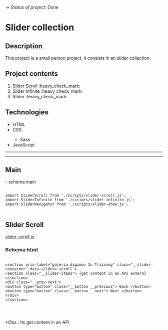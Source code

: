 -> _Status of project_: Done

# Slider collection

## Description

<p>This project is a small person project, it consists in an slider collection.</p>

## Project contents

<ol>
   <li><a href='#sliderScroll'>Slider Scroll</a> :heavy_check_mark:</li>
   <li>Slider Infinite :heavy_check_mark:</li>
   <li>Slider :heavy_check_mark:</li>
</ol>

## Technologies

<ul>
   <li>HTML</li>
   <li>CSS</li>
   <ul>
      <li>Sass</li>
   </ul>
   <li>JavaScript</li>
</ul>

<hr>
<hr>

<h2 id = 'main'>Main</h2> <span> - schema main</span>

<pre>
<code>
import SliderScroll from './scripts/slider-scroll.js';
import SliderInfinite from './scripts/slider-infinite.js';
import SliderNavigator from './scripts/slider-show.js';
</code>
</pre>

<h2 id = 'sliderScroll'>Slider Scroll</h2>

<a href="https://github.com/AlvesPHGA/slider/blob/main/scripts/slider-scroll.js" >slider-scroll.js</a>

### Schema html

<pre>
<code>
&lt;section aria-label="galeria digimon In Training" class="__slider-container" data-slider='scroll'&gt;
&lt;section class="__slider-items"&gt; {get content in an API extern}  &lt;/section&gt;
&lt;div class="__prev-next"&gt;
&lt;button type="button" class="__button __previous"&gt; Back &lt;/button&gt;
&lt;button type="button" class="__button __next"&gt; Next &lt;/button&gt;
&lt;/div&gt;
&lt;/section&gt;
</pre>
</code>

\*Obs.: Its get content in an API
